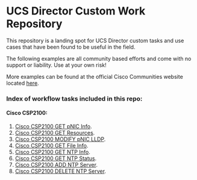 # UCS Director Custom Work Repository

This repository is a landing spot for UCS Director custom tasks and use cases that have been found to be useful in the field.

The following examples are all community based efforts and come with no support or liability. Use at your own risk!

More examples can be found at the official Cisco Communities website located [here](https://communities.cisco.com/docs/DOC-56419).

### Index of workflow tasks included in this repo:

#### Cisco CSP2100:

 1. [Cisco CSP2100 GET pNIC Info](https://github.com/rwhitear42/UCS_Director_Repo/tree/master/Workflows/CSP2100/CSP_GET_pNIC_Info).
 2. [Cisco CSP2100 GET Resources](https://github.com/rwhitear42/UCS_Director_Repo/tree/master/Workflows/CSP2100/CSP_GET_Resources).
 3. [Cisco CSP2100 MODIFY pNIC LLDP](https://github.com/rwhitear42/UCS_Director_Repo/tree/master/Workflows/CSP2100/Modify_pNIC_LLDP).
 4. [Cisco CSP2100 GET File Info](https://github.com/rwhitear42/UCS_Director_Repo/tree/master/Workflows/CSP2100/CSP_POST_Get_File_Info).
 5. [Cisco CSP2100 GET NTP Info](https://github.com/rwhitear42/UCS_Director_Repo/tree/master/Workflows/CSP2100/CSP_GET_NTP_Info).
 6. [Cisco CSP2100 GET NTP Status](https://github.com/rwhitear42/UCS_Director_Repo/tree/master/Workflows/CSP2100/CSP_POST_GET_NTP_Status).
 7. [Cisco CSP2100 ADD NTP Server](https://github.com/rwhitear42/UCS_Director_Repo/tree/master/Workflows/CSP2100/CSP_ADD_NTP_Server).
 8. [Cisco CSP2100 DELETE NTP Server](https://github.com/rwhitear42/UCS_Director_Repo/tree/master/Workflows/CSP2100/CSP_DELETE_NTP_Server).
